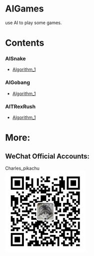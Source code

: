 # AIGames
use AI to play some games.

# Contents
### AISnake
- [Algorithm_1](https://github.com/CharlesPikachu/AIGames/tree/master/AIsnake)
### AIGobang
- [Algorithm_1](https://github.com/CharlesPikachu/AIGames/tree/master/AIGobang)
### AITRexRush
- [Algorithm_1](https://github.com/CharlesPikachu/AIGames/tree/master/AIGobang)

# More:
## WeChat Official Accounts:
Charles_pikachu  
![img](pikachu.jpg)
